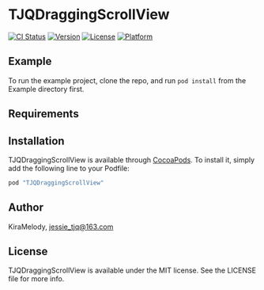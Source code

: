 # TJQDraggingScrollView

[![CI Status](http://img.shields.io/travis/KiraMelody/TJQDraggingScrollView.svg?style=flat)](https://travis-ci.org/KiraMelody/TJQDraggingScrollView)
[![Version](https://img.shields.io/cocoapods/v/TJQDraggingScrollView.svg?style=flat)](http://cocoapods.org/pods/TJQDraggingScrollView)
[![License](https://img.shields.io/cocoapods/l/TJQDraggingScrollView.svg?style=flat)](http://cocoapods.org/pods/TJQDraggingScrollView)
[![Platform](https://img.shields.io/cocoapods/p/TJQDraggingScrollView.svg?style=flat)](http://cocoapods.org/pods/TJQDraggingScrollView)

## Example

To run the example project, clone the repo, and run `pod install` from the Example directory first.

## Requirements

## Installation

TJQDraggingScrollView is available through [CocoaPods](http://cocoapods.org). To install
it, simply add the following line to your Podfile:

```ruby
pod "TJQDraggingScrollView"
```

## Author

KiraMelody, jessie_tjq@163.com

## License

TJQDraggingScrollView is available under the MIT license. See the LICENSE file for more info.
